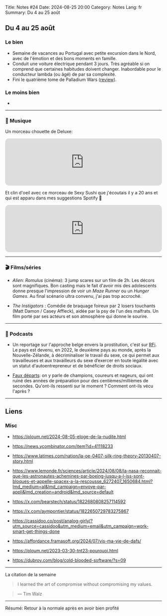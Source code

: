 Title: Notes #24
Date: 2024-08-25 20:00
Category: Notes
Lang: fr
Summary: Du 4 au 25 août

## Du 4 au 25 août

### Le bien

* Semaine de vacances au Portugal avec petite excursion dans le Nord, avec de l'émotion et des bons moments en famille.
* Conduit une voiture électrique pendant 3 jours. Très agréable si on comprend que certaines habitudes doivent changer. Inabordable pour le conducteur lambda (ou âgé) de par sa complexité.
* Fini le quatrième tome de Palladium Wars ([review]({filename}/books/desccent.md)).

### Le moins bien

* 

---

### 🎵 Musique

Un morceau chouette de Deluxe:

<iframe style="border-radius:12px" src="https://open.spotify.com/embed/track/2b46iyXlrhflEYQByzfmYp?utm_source=generator" width="100%" height="152" frameBorder="0" allowfullscreen="" allow="autoplay; clipboard-write; encrypted-media; fullscreen; picture-in-picture" loading="lazy"></iframe>

Et clin d'oeil avec ce morceau de Sexy Sushi que j'écoutais il y a 20 ans et qui est apparu dans mes suggestions Spotify 🙂

<iframe style="border-radius:12px" src="https://open.spotify.com/embed/track/2uqvqso78vtVNyf8yn535h?utm_source=generator&theme=0" width="100%" height="152" frameBorder="0" allowfullscreen="" allow="autoplay; clipboard-write; encrypted-media; fullscreen; picture-in-picture" loading="lazy"></iframe>

---

### 🎬 Films/séries

* _Alien: Romulus_ (cinéma): 3 jump scares sur un film de 2h. Les décors sont magnifiques. Bon casting mais le fait d'avoir mis des adolescents donne presque l'impression de voir un _Maze Runner_ ou un _Hunger Games_. Au final scénario ultra convenu, j'ai pas trop accroché.

* _The Instigators_ : Comédie de braquage foireux par 2 losers touchants (Matt Damon / Casey Affleck), aidée par la psy de l'un des malfrats. Un film porté par ses acteurs et son atmosphère qui donne le sourire.

---

### 🎤 Podcasts

* Un reportage sur l'approche belge envers la prostitution, c'est sur [RFi](https://www.rfi.fr/fr/podcasts/grand-reportage/20240418-belgique-faire-de-la-prostitution-un-m%C3%A9tier-presque-comme-les-autres). Le pays est devenu, en 2022, le deuxième pays au monde, après la Nouvelle-Zélande, à décriminaliser le travail du sexe, ce qui permet aux travailleuses et aux travailleurs du sexe d’exercer en toute légalité avec un statut d'autoentrepreneur et de bénéficier de droits sociaux.

* [Faux départs](https://www.arteradio.com/son/61688074/faux_departs): on y parle de champions, coureurs et nageurs, qui ont ruiné des années de préparation pour des centièmes/millièmes de secondes. Qu'ont-ils ressenti sur le moment ? Comment ont-ils vécu l'après ?

---

## Liens

### Misc

* https://ploum.net/2024-08-05-eloge-de-la-nudite.html

* https://news.ycombinator.com/item?id=41118233

* https://www.latimes.com/nation/la-oe-0407-silk-ring-theory-20130407-story.html

* https://www.lemonde.fr/sciences/article/2024/08/08/la-nasa-reconnait-que-les-astronautes-achemines-par-boeing-jusqu-a-l-iss-sont-bloques-et-appelle-spacex-a-la-rescousse_6272407_1650684.html?lmd_medium=al&lmd_campaign=envoye-par-appli&lmd_creation=android&lmd_source=default

* https://x.com/bearstech/status/1822680808257114592

* https://x.com/aympontier/status/1822650729783275867

* https://cassidoo.co/post/analog-girly/?utm_source=cassidoo&utm_medium=email&utm_campaign=work-smart-get-things-done

* https://affordance.framasoft.org/2024/07/vis-ma-vie-de-dafs/

* https://ploum.net/2023-03-30-tnt23-pourquoi.html

* https://dubroy.com/blog/cold-blooded-software/?s=09

---

La citation de la semaine

> I learned the art of compromise without compromising my values.

> — Tim Walz

---

Résumé: Retour à la normale après en avoir bien profité

